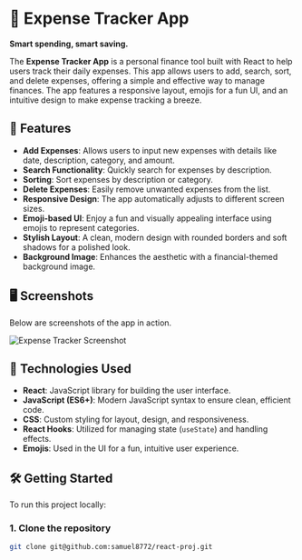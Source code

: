 # 💸 Expense Tracker App

**Smart spending, smart saving.**

The **Expense Tracker App** is a personal finance tool built with React to help users track their daily expenses. This app allows users to add, search, sort, and delete expenses, offering a simple and effective way to manage finances. The app features a responsive layout, emojis for a fun UI, and an intuitive design to make expense tracking a breeze.

## 🚀 Features

- **Add Expenses**: Allows users to input new expenses with details like date, description, category, and amount.
- **Search Functionality**: Quickly search for expenses by description.
- **Sorting**: Sort expenses by description or category.
- **Delete Expenses**: Easily remove unwanted expenses from the list.
- **Responsive Design**: The app automatically adjusts to different screen sizes.
- **Emoji-based UI**: Enjoy a fun and visually appealing interface using emojis to represent categories.
- **Stylish Layout**: A clean, modern design with rounded borders and soft shadows for a polished look.
- **Background Image**: Enhances the aesthetic with a financial-themed background image.

## 🖥️ Screenshots

Below are screenshots of the app in action.

![Expense Tracker Screenshot](https://via.placeholder.com/800x400)

## 🔧 Technologies Used

- **React**: JavaScript library for building the user interface.
- **JavaScript (ES6+)**: Modern JavaScript syntax to ensure clean, efficient code.
- **CSS**: Custom styling for layout, design, and responsiveness.
- **React Hooks**: Utilized for managing state (`useState`) and handling effects.
- **Emojis**: Used in the UI for a fun, intuitive user experience.

## 🛠️ Getting Started

To run this project locally:

### 1. Clone the repository

```bash
git clone git@github.com:samuel8772/react-proj.git
